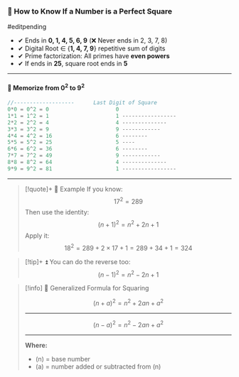 ### 🧠 How to Know If a Number is a Perfect Square
#editpending 

- ✔ Ends in **0, 1, 4, 5, 6, 9** (❌ Never ends in 2, 3, 7, 8)
- ✔ Digital Root ∈ {**1, 4, 7, 9**}  repetitive sum of digits 
- ✔ Prime factorization: All primes have **even powers**
- ✔ If ends in **25**, square root ends in **5**

---
#### 🎯 Memorize from $0^2$ to $9^2$

```ts
//-------------------      Last Digit of Square
0*0 = 0^2 = 0                     0 
1*1 = 1^2 = 1                     1 -----------------
2*2 = 2^2 = 4                     4 --------------
3*3 = 3^2 = 9                     9 ------------
4*4 = 4^2 = 16                    6 --------
5*5 = 5^2 = 25                    5 ----
6*6 = 6^2 = 36                    6 --------
7*7 = 7^2 = 49                    9 ------------
8*8 = 8^2 = 64                    4 --------------
9*9 = 9^2 = 81                    1 -----------------
```

---

> [!quote]+ 🧮 Example
> If you know:  $$ 17^2 = 289 $$
> Then use the identity:  $$ (n + 1)^2 = n^2 + 2n + 1 $$
> Apply it:  $$  18^2 = 289 + 2 \times 17 + 1 = 289 + 34 + 1 = 324 $$

> [!tip]+ ⏫ You can do the reverse too:
> $$ (n - 1)^2 = n^2 - 2n + 1 $$

> [!info] 📐 Generalized Formula for Squaring
>
>
>$$ (n + a)^2 = n^2 + 2an + a^2$$
>
>
> ---
>
> $$ (n - a)^2 = n^2 - 2an + a^2 $$
>
> ---
>
> **Where:**
> - \(n\) = base number  
> - \(a\) = number added or subtracted from \(n\)
